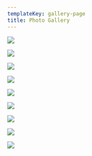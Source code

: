 ```yaml
---
templateKey: gallery-page
title: Photo Gallery
---
```

![](/img/70631323_10217686943438435_3764159400353202176_n.jpg)



![](/img/13909364_10154395393975682_405894578512175453_o.jpg)

![](/img/21199629_10210222409052895_6958668717678957559_o.jpg)

![](/img/48260296_315819955690436_8049477025825554432_n.jpg)

![](/img/29186270_10155013058111292_423605292895305728_o.jpg)

![](/img/11703552_849615521788187_7889957811273091386_o.jpg)

![](/img/13923423_558467251026949_7434562447157395644_o.jpg)

![](/img/11232119_1083283435050067_8456134579110960429_o.jpg)

![](/img/920206_10201265820393850_1550518426_o.jpg)
